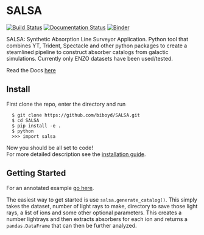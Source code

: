 # SALSA
[![Build Status](https://travis-ci.com/biboyd/SALSA.svg?branch=master)](https://travis-ci.com/biboyd/SALSA)
[![Documentation Status](https://readthedocs.org/projects/salsa/badge/?version=latest)](https://salsa.readthedocs.io/en/latest/?badge=latest)
[![Binder](https://mybinder.org/badge_logo.svg)](https://mybinder.org/v2/gh/biboyd/SALSA/master?filepath=notebooks%2FExample_notebook.ipynb)

SALSA: Synthetic Absorption Line Surveyor Application. Python tool that combines YT, Trident, Spectacle and other python packages to create a steamlined pipeline to construct absorber catalogs from galactic simulations. Currently only ENZO datasets have been used/tested.

Read the Docs [here](https://salsa.readthedocs.io) 

## Install
First clone the repo, enter the directory and run 
```
  $ git clone https://github.com/biboyd/SALSA.git
  $ cd SALSA
  $ pip install -e .
  $ python
  >>> import salsa
``` 
Now you should be all set to code!  
For more detailed description see the [installation guide](https://salsa.readthedocs.io/en/latest/installation.html). 

## Getting Started
For an annotated example [go here](https://salsa.readthedocs.io/en/latest/annotated_example.html). 

The easiest way to get started is use `salsa.generate_catalog()`. This simply takes the dataset, number of light rays to make, directory to save those light rays, a list of ions and some other optional parameters. This creates a number lightrays and then extracts absorbers for each ion and returns a `pandas.DataFrame` that can then be further analyzed.

